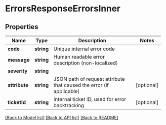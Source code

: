 # ErrorsResponseErrorsInner

## Properties

Name | Type | Description | Notes
------------ | ------------- | ------------- | -------------
**code** | **string** | Unique internal error code |
**message** | **string** | Human readable error description (non-localized) |
**severity** | **string** |  |
**attribute** | **string** | JSON path of request attribute that caused the error (if applicable) | [optional]
**ticketId** | **string** | Internal ticket ID, used for error backtracking | [optional]

[[Back to Model list]](../../README.md#models) [[Back to API list]](../../README.md#endpoints) [[Back to README]](../../README.md)
